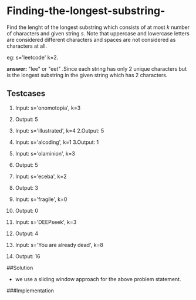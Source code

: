 # Finding-the-longest-substring-

Find the lenght of the longest substring which consists of at most *k* number of characters and given string *s*. Note that uppercase and lowercase letters are considered different characters and spaces are not considered as characters at all.

eg: s='leetcode' k=2.

**answer:** "lee" or "eet" .Since each string has only 2 unique characters but is the longest substring in the given string which has 2 characters.

## Testcases

1. Input:
   s='onomotopia', k=3
1. Output:
   5
  
2. Input:
   s='illustrated', k=4
2.Output:
   5

3. Input:
    s='alcoding', k=1
3.Output:
   1

4. Input:
   s='olaminion', k=3
4. Output:
   5

5. Input:
   s='eceba', k=2
5. Output:
   3
   
6. Input:
   s='fragile', k=0
6. Output:
   0

7. Input:
   s='DEEPseek', k=3
7. Output:
   4

9. Input:
   s='You are already dead', k=8
9. Output:
   16




##Solution

- we use a sliding window approach for the above problem statement.

###Implementation

